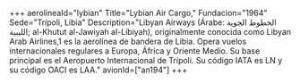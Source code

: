 +++
aerolineaId="lybian"
Title="Lybian Air Cargo,"
Fundacion="1964"
Sede="Trípoli, Libia"
Description="Libyan Airways (Árabe: الخطوط الجوية الليبية; al-Khutut al-Jawiyah al-Libiyah), originalmente conocida como Libyan Arab Airlines,1​ es la aerolínea de bandera de Libia. Opera vuelos internacionales regulares a Europa, África y Oriente Medio. Su base principal es el Aeropuerto Internacional de Trípoli. Su código IATA es LN y su código OACI es LAA."
avionId=["an194"]
+++
